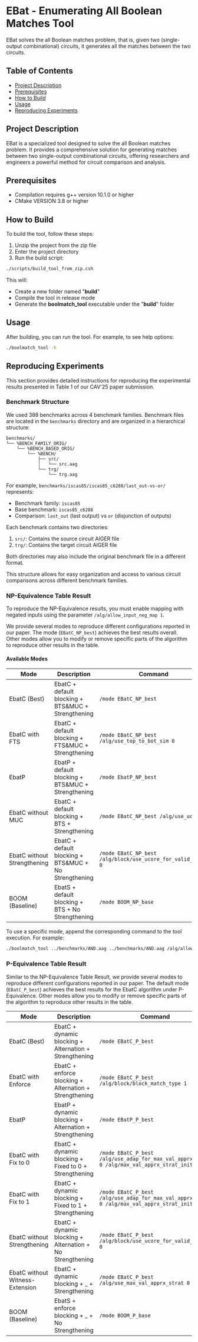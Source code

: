 # EBat - Enumerating All Boolean Matches Tool

EBat solves the all Boolean matches problem, that is, given two (single-output combinational) circuits, it generates all the matches between the two circuits.

## Table of Contents
- [Project Description](#project-description)
- [Prerequisites](#prerequisites)
- [How to Build](#how-to-build)
- [Usage](#usage)
- [Reproducing Experiments](#reproducing-experiments)


## Project Description
EBat is a specialized tool designed to solve the all Boolean matches problem. It provides a comprehensive solution for generating matches between two single-output combinational circuits, offering researchers and engineers a powerful method for circuit comparison and analysis.

## Prerequisites
- Compilation requires g++ version 10.1.0 or higher
- CMake VERSION 3.8 or higher

## How to Build
To build the tool, follow these steps:

1. Unzip the project from the zip file
2. Enter the project directory
3. Run the build script:

```bash
./scripts/build_tool_from_zip.csh
```

This will:
- Create a new folder named "**build**"
- Compile the tool in release mode
- Generate the **boolmatch_tool** executable under the "**build**" folder

## Usage
After building, you can run the tool. For example, to see help options:

```bash
./boolmatch_tool -h
```

## Reproducing Experiments
This section provides detailed instructions for reproducing the experimental results presented in Table 1 of our CAV'25 paper submission.


### Benchmark Structure
We used 388 benchmarks across 4 benchmark families. Benchmark files are located in the `benchmarks` directory and are organized in a hierarchical structure:

```
benchmarks/
└── %BENCH_FAMILY_ORIG/
    └── %BENCH_BASED_ORIG/
        └── %BENCH/
            ├── src/
            │   └── src.aag
            └── trg/
                └── trg.aag
```

For example, `benchmarks/iscas85/iscas85_c6288/last_out-vs-or/` represents:
- Benchmark family: `iscas85`
- Base benchmark: `iscas85_c6288`
- Comparison: `last_out` (last output) vs `or` (disjunction of outputs)

Each benchmark contains two directories:
1. `src/`: Contains the source circuit AIGER file
2. `trg/`: Contains the target circuit AIGER file

Both directories may also include the original benchmark file in a different format.

This structure allows for easy organization and access to various circuit comparisons across different benchmark families.

### NP-Equivalence Table Result

To reproduce the NP-Equivalence results, you must enable mapping with negated inputs using the parameter `/alg/allow_input_neg_map 1`.

We provide several modes to reproduce different configurations reported in our paper. The mode (`EBatC_NP_best`) achieves the best results overall. Other modes allow you to modify or remove specific parts of the algorithm to reproduce other results in the table.

#### Available Modes

| Mode | Description | Command |
|------|-------------|---------|
| EbatC (Best) | EbatC + default blocking + BTS&MUC + Strengthening | `/mode EBatC_NP_best` |
| EbatC with FTS | EbatC + default blocking + FTS&MUC + Strengthening | `/mode EBatC_NP_best /alg/use_top_to_bot_sim 0` |
| EbatP | EbatP + default blocking + BTS&MUC + Strengthening | `/mode EbatP_NP_best` |
| EbatC without MUC | EbatC + default blocking + BTS + Strengthening | `/mode EBatC_NP_best /alg/use_ucore 0` |
| EbatC without Strengthening | EbatC + default blocking + BTS&MUC + No Strengthening | `/mode EBatC_NP_best /alg/block/use_ucore_for_valid_match 0` |
| BOOM (Baseline) | EbatS + default blocking + BTS + No Strengthening | `/mode BOOM_NP_base` |

To use a specific mode, append the corresponding command to the tool execution. For example:

```bash
./boolmatch_tool ../benchmarks/AND.aag ../benchmarks/AND.aag /alg/allow_input_neg_map 1 /mode EBatC_NP_best [other_parameters]
```

### P-Equivalence Table Result

Similar to the NP-Equivalence Table Result, we provide several modes to reproduce different configurations reported in our paper.
The default mode (`EBatC_P_best`) achieves the best results for the EbatC algorithm under P-Equivalence. Other modes allow you to modify or remove specific parts of the algorithm to reproduce other results in the table.

| Mode | Description | Command |
|------|-------------|---------|
| EbatC (Best) | EbatC + dynamic blocking + Alternation + Strengthening | `/mode EBatC_P_best` |
| EbatC with Enforce | EbatC + enforce blocking + Alternation + Strengthening | `/mode EBatC_P_best /alg/block/block_match_type 1` |
| EbatP | EbatP + dynamic blocking + Alternation + Strengthening | `/mode EBatP_P_best` |
| EbatC with Fix to 0 | EbatC + dynamic blocking + Fixed to 0 + Strengthening | `/mode EBatC_P_best /alg/use_adap_for_max_val_apprx_strat 0 /alg/max_val_apprx_strat_init_val 0` |
| EbatC with Fix to 1 | EbatC + dynamic blocking + Fixed to 1 + Strengthening | `/mode EBatC_P_best /alg/use_adap_for_max_val_apprx_strat 0 /alg/max_val_apprx_strat_init_val 1` |
| EbatC without Strengthening | EbatC + dynamic blocking + Alternation + No Strengthening | `/mode EBatC_P_best /alg/block/use_ucore_for_valid_match 0` |
| EbatC without Witness-Extension | EbatC + dynamic blocking + _ + Strengthening | `/mode EBatC_P_best /alg/use_max_val_apprx_strat 0` |
| BOOM (Baseline) | EbatS + enforce blocking + _ + No Strengthening | `/mode BOOM_P_base` |